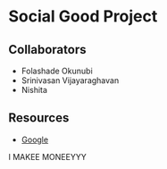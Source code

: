# Social Good Project #

## Collaborators ##
+ Folashade Okunubi
+ Srinivasan Vijayaraghavan
+ Nishita 

## Resources ## 
+ [Google](google.com)

I MAKEE MONEEYYY
